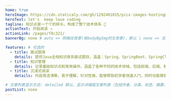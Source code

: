 ```yaml
---
home: true
heroImage: https://cdn.staticaly.com/gh/1292401015/picx-images-hosting@master/20230404/猫4.76zrpyoybmg0.gif
heroText: let's  keep love coding
tagline: 知识点是一个个的砖头，构成了整个技术体系 🚀
actionText: 开始阅读 →
actionLink: /pages/f8c321/
bannerBg: none # auto => 网格纹背景(有bodyBgImg时无背景)，默认 | none => 无 | '大图地址' | background: 自定义背景样式       提示：如发现文本颜色不适应你的背景时可以到palette.styl修改$bannerTextColor变量

features: # 可选的
  - title: 面试题库
    details: 提供Java全栈知识体系面试题目，涵盖：Spring、SpringBoot、SpringCloud微服务、Mybatis、MySQL、多线程、Redis等
  - title: 知识管理
    details: 记录基础知识点和常用操作，涵盖了各种不同的技术领域，包括前端、后端、移动开发、数据科学、云计算、容器等
  - title: 沉浸式阅读
    details: 内容简洁清晰、易于理解，针对性强，能够帮助初学者快速入门，同时也能够提供一些深入的技术知识，让读者更深入地理解技术

# 文章列表显示方式: detailed 默认，显示详细版文章列表（包括作者、分类、标签、摘要、分页等）| simple => 显示简约版文章列表（仅标题和日期）| none 不显示文章列表
postList: none
---
```


[//]: # (<p align="center">)

[//]: # (  <a class="become-sponsor" href="/pages/1b12ed/">支持这个项目</a>)

[//]: # (</p>)

[//]: # ()
[//]: # (<style>)

[//]: # (.become-sponsor {)

[//]: # (  padding: 8px 20px;)

[//]: # (  display: inline-block;)

[//]: # (  color: #3eaf7c;)

[//]: # (  border-radius: 30px;)

[//]: # (  box-sizing: border-box;)

[//]: # (  border: 1px solid #3eaf7c;)

[//]: # (})

[//]: # (</style>)

[//]: # ()
[//]: # (<br/>)

[//]: # (<p align="center">)

[//]: # (  <a href="https://www.npmjs.com/package/vuepress-theme-vdoing" target="_blank"><img src="https://img.shields.io/npm/v/vuepress-theme-vdoing" alt="npm" class="no-zoom"></a>)

[//]: # (  <a href="https://www.npmjs.com/package/vuepress-theme-vdoing" target="_blank"><img src="https://img.shields.io/npm/dt/vuepress-theme-vdoing" alt="npm" class="no-zoom"></a>)

[//]: # (  <a href="https://github.com/xugaoyi/vuepress-theme-vdoing" target="_blank"><img src='https://img.shields.io/github/stars/xugaoyi/vuepress-theme-vdoing' alt='GitHub stars' class="no-zoom"></a>)

[//]: # (  <a href="https://github.com/xugaoyi/vuepress-theme-vdoing" target="_blank"><img src='https://img.shields.io/github/forks/xugaoyi/vuepress-theme-vdoing' alt='GitHub forks' class="no-zoom"></a>)

[//]: # (</p>)

[//]: # (<br/>)
[//]: # (<p align="center" style="color: #999;">)

[//]: # (  赞助商 &#40;进入注册为主题作者充电&#41;)

[//]: # (</p>)

[//]: # (<p align="center">)

[//]: # (  <a href="http://apifox.cn/a103xugaoyi" target="_blank"><img src="https://cdn.staticaly.com/gh/xugaoyi/blog-gitalk-comment@master/img/441669861566_.2bedplbm21hc.jpg" alt="npm" class="no-zoom" style="width: 300px;border-radius: 2px;"></a>)

[//]: # (</p>)
<!-- ##
## 🎖特别用户
::: cardList 3
```yaml
# - name: OpenHarmony
#   desc: 开放原子开源基金会
#   link: https://docs.openharmony.cn/pages/000000/
#   bgColor: '#f1f1f1'
#   textColor: '#2A3344'
- name: MyBatis-Plus官网
  desc: 🚀为简化开发而生
  link: https://baomidou.com/
  bgColor: '#f1f1f1'
  textColor: '#2A3344'
- name: Deepin 社区
  desc: Deepin 应用开发技术分享、DTK开发经验等
  link: https://docs.deepin.org
  bgColor: '#f1f1f1'
  textColor: '#2A3344'
- name: VForm官网
  desc: 低代码表单优选方案，拖拽式设计，一键生成源码
  link: http://www.vform666.com
  bgColor: '#f1f1f1'
  textColor: '#2A3344'
```
:::

<br/>

## 🎉上新推荐
* `v1.12.x`
  - 新增配置项`pageStyle`，用于切换页面的风格样式，可选`卡片`、 `线条`风格。[详情](/pages/a20ce8/#pagestyle)
  - 新增配置项`bodyBgImgInterval`，用于在设置了多张背景大图时修改大图切换的时间间隔。[详情](/pages/a20ce8/#bodybgimginterval)
  - 新增配置项`defaultMode`，用于修改默认外观模式(v1.12.3)。[详情](/pages/a20ce8/#defaultmode)
* `v1.11.x`：新增配置项`extendFrontmatter`，用于扩展自动生成front matter。[详情](/pages/a20ce8/#extendfrontmatter)
* `v1.10.x`：新增右侧目录栏对h2~h6标题的适配，并优化了UI，[详情](/pages/8dfab5/)。
* `v1.9.x`：新增配置文件对TypeScript的支持，参考[config.ts](https://github.com/xugaoyi/vuepress-theme-vdoing/blob/master/docs/.vuepress/config.ts)。新增[标题标记](/pages/3216b0/#titletag)。
* `v1.8.x`：新增 Markdown中使用的组件：[代码块选项卡](/pages/197691/#代码块选项卡) 。
* `v1.7.x`：新增 [自定义html模块](/pages/a20ce8/#自定义html模块) 配置，可用于插入广告模块。
* `v1.6.x`：支持[`四级目录`](/pages/33d574/#级别说明)，提高[站点结构](/pages/33d574/#级别说明)可塑性。
* `v1.5.x`：新增[`笔记`容器](/pages/d0d7eb/)，轻松插入笔记框。
* `v1.4.x`：新增了文章内容区块的 [背景底纹配置](/pages/a20ce8/#文章内容块的背景底纹)，让你的文章看起来像笔记本的风格~
* `v1.2.x`：这个版本对整体的UI细节做了很多优化，比如标签栏和分类栏等
* `v1.1.x`：从这个版本开始主题新增`超好用`、`高颜值`的Markdown容器，快去 [体验](/pages/d0d7eb/) 吧~

更多上新请查阅：[**更新日志**](https://github.com/xugaoyi/vuepress-theme-vdoing/releases)

<br/>
-->
<!-- ## ⚡️未来...

::: tip
期待 [VuePress v2.0](https://github.com/vuepress/vuepress-next) 以及 [VitePress](https://github.com/vuejs/vitepress) 的正式发布...

届时，VuePress 1.x 编译慢的缺点将得到极大的改善。我将会视情况把主题升级至 VuePress v2.0 或 VitePress。还希望大家多多 [:sparkling_heart:支持](/pages/1b12ed/) 哟，持续关注吧~
::: -->

<br/>

<!-- ## 💎 公众号
`有趣研究社`是本人对各种有趣的、好玩的、沙雕的创意和想法以在线小网站或者文章的形式表达出来，比如：
- [小霸王游戏机](https://game.xugaoyi.com)
- [爱国头像生成器](https://avatar.xugaoyi.com/)
- [到账语音生成器](https://zfb.xugaoyi.com/)

还有更多好玩的等你去探索吧~

::: center
<img src="https://fastly.jsdelivr.net/gh/xugaoyi/image_store@master/blog/qrcode.zdqv9mlfc0g.jpg"  style="width:190px;" />
:::

<br/> -->

[//]: # (## ⚡ 反馈与交流)

[//]: # ()
[//]: # (在使用过程中有任何问题和想法，请给我提 [Issue]&#40;https://github.com/xugaoyi/vuepress-theme-vdoing/issues&#41;。)

[//]: # (你也可以在Issue查看别人提的问题和给出解决方案。)

[//]: # ()
[//]: # (或者加入我们的交流群：)

[//]: # ()
[//]: # (<table>)

[//]: # (  <tbody>)

[//]: # (    <tr>)

[//]: # (      <td align="center" valign="middle">)

[//]: # (        <img src="https://cdn.staticaly.com/gh/xugaoyi/blog-gitalk-comment@master/img/0.4pp7r95mdai0.jpeg" class="no-zoom" style="width:120px;margin: 10px;">)

[//]: # (        <p>vdoing微信群&#40;添加我微信备注"进群"&#41;</p>)

[//]: # (      </td>)

[//]: # (      <td align="center" valign="middle">)

[//]: # (        <img :src="$withBase&#40;'/img/qrcode/qqq.webp'&#41;" alt="群号: 694387113" class="no-zoom" style="width:120px;margin: 10px;">)

[//]: # (        <p>vdoing QQ群: 694387113</p>)

[//]: # (      </td>)

[//]: # (    </tr>)

[//]: # (  </tbody>)

[//]: # (</table>)

[//]: # ()
[//]: # ()
[//]: # (<!-- AD -->)

[//]: # (<div class="wwads-cn wwads-horizontal page-wwads" data-id="136"></div>)

[//]: # (<style>)

[//]: # (  .page-wwads{)

[//]: # (    width:100%!important;)

[//]: # (    min-height: 0;)

[//]: # (    margin: 0;)

[//]: # (  })

[//]: # (  .page-wwads .wwads-img img{)

[//]: # (    width:80px!important;)

[//]: # (  })

[//]: # (  .page-wwads .wwads-poweredby{)

[//]: # (    width: 40px;)

[//]: # (    position: absolute;)

[//]: # (    right: 25px;)

[//]: # (    bottom: 3px;)

[//]: # (  })

[//]: # (  .wwads-content .wwads-text, .page-wwads .wwads-text{)

[//]: # (    height: 100%;)

[//]: # (    padding-top: 5px;)

[//]: # (    display: block;)

[//]: # (  })

[//]: # (</style>)
